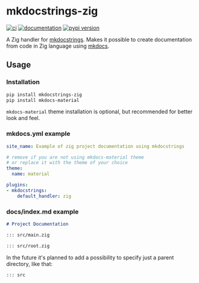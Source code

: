 # mkdocstrings-zig

[![ci](https://github.com/insolor/mkdocstrings-zig/workflows/ci/badge.svg)](https://github.com/insolor/mkdocstrings-zig/actions?query=workflow%3Aci)
[![documentation](https://img.shields.io/badge/docs-mkdocs-708FCC.svg?style=flat)](https://insolor.github.io/mkdocstrings-zig/)
[![pypi version](https://img.shields.io/pypi/v/mkdocstrings-zig.svg)](https://pypi.org/project/mkdocstrings-zig/)

A Zig handler for [mkdocstrings](https://mkdocstrings.github.io). Makes it possible to create documentation from code in Zig language using [mkdocs](https://github.com/mkdocs/mkdocs).

## Usage

### Installation

```bash
pip install mkdocstrings-zig
pip install mkdocs-material
```

`mkdocs-material` theme installation is optional, but recommended for better look and feel.

### mkdocs.yml example

```yaml
site_name: Example of zig project documentation using mkdocstrings

# remove if you are not using mkdocs-material theme
# or replace it with the theme of your choice
theme:
  name: material

plugins:
- mkdocstrings:
    default_handler: zig
```

### docs/index.md example

```markdown
# Project Documentation

::: src/main.zig

::: src/root.zig
```

In the future it's planned to add a possibility to specify just a parent directory, like that:

```markdown
::: src
```
